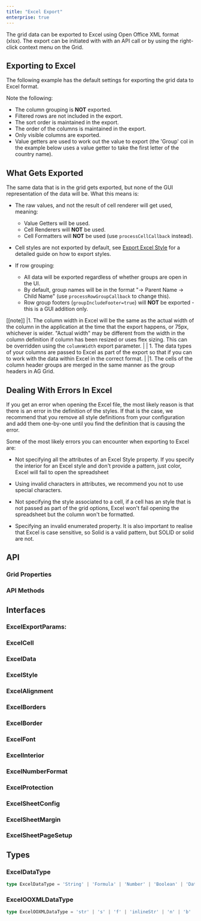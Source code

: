 ```yaml
---
title: "Excel Export"
enterprise: true
---
```


The grid data can be exported to Excel using Open Office XML format (xlsx). The export can be initiated with with an API call or by using the right-click context menu on the Grid.

## Exporting to Excel

The following example has the default settings for exporting the grid data to Excel format.

Note the following:

- The column grouping is **NOT** exported.
- Filtered rows are not included in the export.
- The sort order is maintained in the export.
- The order of the columns is maintained in the export.
- Only visible columns are exported.
- Value getters are used to work out the value to export (the 'Group' col in the example below uses a value getter to take the first letter of the country name).

<grid-example title='Default Excel Export' name='excel-default-export' type='generated' options='{ "enterprise": true, "exampleHeight": 600 }'></grid-example>

## What Gets Exported

The same data that is in the grid gets exported, but none of the GUI representation of the data will be. What this means is:

- The raw values, and not the result of cell renderer will get used, meaning:
  - Value Getters will be used.
  - Cell Renderers will **NOT** be used.
  - Cell Formatters will **NOT** be used (use `processCellCallback` instead).

- Cell styles are not exported by default, see [Export Excel Style](/excel-export-styles/) for a detailed guide on how to export styles.

- If row grouping:

  - All data will be exported regardless of whether groups are open in the UI.
  - By default, group names will be in the format "-> Parent Name -> Child Name" (use `processRowGroupCallback` to change this).
  - Row group footers (`groupIncludeFooter=true`) will **NOT** be exported - this is a GUI addition only.

[[note]]
|1. The column width in Excel will be the same as the actual width of the column in the application at the time that the export happens, or 75px, whichever is wider. "Actual width" may be different from the width in the column definition if column has been resized or uses flex sizing. This can be overridden using the `columnWidth` export parameter.
|
| 1. The data types of your columns are passed to Excel as part of the export so that if you can to work with the data within Excel in the correct format.
|
|1. The cells of the column header groups are merged in the same manner as the group headers in AG Grid.

## Dealing With Errors In Excel

If you get an error when opening the Excel file, the most likely reason is that there is an error in the definition of the styles. If that is the case, we recommend that you remove all style definitions from your configuration and add them one-by-one until you find the definition that is causing the error.

Some of the most likely errors you can encounter when exporting to Excel are:

- Not specifying all the attributes of an Excel Style property. If you specify the interior for an Excel style and don't provide a pattern, just color, Excel will fail to open the spreadsheet

- Using invalid characters in attributes, we recommend you not to use special characters.

- Not specifying the style associated to a cell, if a cell has an style that is not passed as part of the grid options, Excel won't fail opening the spreadsheet but the column won't be formatted.

- Specifying an invalid enumerated property. It is also important to realise that Excel is case sensitive, so Solid is a valid pattern, but SOLID or solid are not.

## API

### Grid Properties

<api-documentation source='grid-properties/properties.json' section='miscellaneous' names='["suppressExcelExport", "excelStyles"]'></api-documentation>

### API Methods

<api-documentation source='grid-api/api.json' section='export' names='["exportDataAsExcel()", "getDataAsExcel()", "getSheetDataForExcel()", "getMultipleSheetsAsExcel()", "exportMultipleSheetsAsExcel()"]'></api-documentation>

## Interfaces

### ExcelExportParams:

<api-documentation source='excel-export/resources/excel-export-params.json' section='excelExportParams'></api-documentation>

### ExcelCell

<api-documentation source='excel-export/resources/excel-export-params.json' section='excelCell'></api-documentation>

### ExcelData

<api-documentation source='excel-export/resources/excel-export-params.json' section='excelData'></api-documentation>

### ExcelStyle

<api-documentation source='excel-export/resources/excel-export-params.json' section='excelStyle'></api-documentation>

### ExcelAlignment

<api-documentation source='excel-export/resources/excel-export-params.json' section='excelAlignment'></api-documentation>

### ExcelBorders

<api-documentation source='excel-export/resources/excel-export-params.json' section='excelBorders'></api-documentation>

### ExcelBorder

<api-documentation source='excel-export/resources/excel-export-params.json' section='excelBorder'></api-documentation>

### ExcelFont

<api-documentation source='excel-export/resources/excel-export-params.json' section='excelFont'></api-documentation>

### ExcelInterior

<api-documentation source='excel-export/resources/excel-export-params.json' section='excelInterior'></api-documentation>

### ExcelNumberFormat

<api-documentation source='excel-export/resources/excel-export-params.json' section='excelNumberFormat'></api-documentation>

### ExcelProtection

<api-documentation source='excel-export/resources/excel-export-params.json' section='excelProtection'></api-documentation>

### ExcelSheetConfig

<api-documentation source='excel-export/resources/excel-export-params.json' section='excelSheetConfig'></api-documentation>

### ExcelSheetMargin

<api-documentation source='excel-export/resources/excel-export-params.json' section='excelSheetMargin'></api-documentation>

### ExcelSheetPageSetup

<api-documentation source='excel-export/resources/excel-export-params.json' section='excelSheetPageSetup'></api-documentation>

## Types

### ExcelDataType

```ts
type ExcelDataType = 'String' | 'Formula' | 'Number' | 'Boolean' | 'DateTime' | 'Error'
```

### ExcelOOXMLDataType

```ts
type ExcelOOXMLDataType = 'str' | 's' | 'f' | 'inlineStr' | 'n' | 'b' | 'd' | 'e' | 'empty'
```